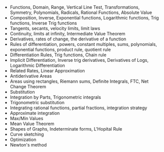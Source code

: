 - Functions, Domain, Range, Vertical Line Test, Transformations, Symmetry, Polynomials, Radicals, Rational Functions, Absolute Value
- Composition, Inverse, Exponential functions, Logarithmic functions, Trig functions, Inverse Trig functions
- Tangents, secants, velocity limits, limit laws
- Continuity, limits at infinity, Intermediate Value Theorem
- Derivatives, rates of change, the derivative of a function
- Rules of differentiation, powers, constant multiples, sums, polynomials, exponential functions, product rule, quotient rule
- Differentiation Rules, Trig functions, Chain rule
- Implicit Differentiation, Inverse trig derivatives, Derivatives of Logs, Logarithmic Differentiation
- Related Rates, Linear Approximation
- Antiderivative Areas
- Areas using rectangles, Riemann sums, Definite Integrals, FTC, Net Change Theorem
- Substitution
- Integration by Parts, Trigonometric integrals
- Trigonometric substitution
- Integrating rational functions, partial fractions, integration strategy
- Approximate integration
- Max/Min Values
- Mean Value Theorem
- Shapes of Graphs, Indeterminate forms, L'Hopital Rule
- Curve sketching
- Optimization
- Newton's method